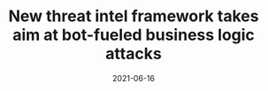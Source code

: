 ---
layout  :   single
title   :   "New threat intel framework takes aim at bot-fueled business logic attacks"
publisher:   "SC Media"   
ext-link:   "https://www.scworld.com/news/new-threat-intel-framework-takes-aim-at-bot-fueled-business-logic-attacks"
date    :   2021-06-16
---